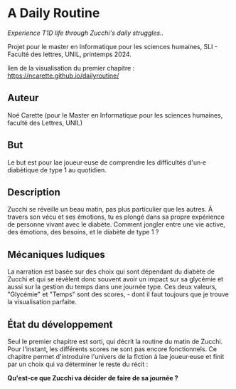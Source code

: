 # A Daily Routine

<i> Experience T1D life through Zucchi's daily struggles.. </i>

Projet pour le master en Informatique pour les sciences humaines, SLI - Faculté des lettres, UNIL, printemps 2024.

lien de la visualisation du premier chapitre : https://ncarette.github.io/dailyroutine/

## Auteur

Noé Carette (pour le Master en Informatique pour les sciences humaines, faculté des Lettres, UNIL)

## But

Le but est pour lae joueur·euse de comprendre les difficultés d'un·e diabètique de type 1 au quotidien.

## Description

Zucchi se réveille un beau matin, pas plus particulier que les autres. À travers son vécu et ses émotions, tu es plongé dans sa propre expérience de personne vivant avec le diabète. Comment jongler entre une vie active, des émotions, des besoins, et le diabète de type 1 ?

## Mécaniques ludiques

La narration est basée sur des choix qui sont dépendant du diabète de Zucchi et qui se révèlent donc souvent avoir un impact sur sa glycémie et aussi sur la gestion du temps dans une journée type. Ces deux valeurs, "Glycémie" et "Temps" sont des scores, - dont il faut toujours que je trouve la visualisation parfaite.

## État du développement

Seul le premier chapitre est sorti, qui décrit la routine du matin de Zucchi. Pour l'instant, les différents scores ne sont pas encore fonctionnels. Ce chapitre permet d'introduire l'univers de la fiction à lae joueur·euse et finit par un choix qui va déterminer le reste du récit :

<b>Qu'est-ce que Zucchi va décider de faire de sa journée ?</b>
